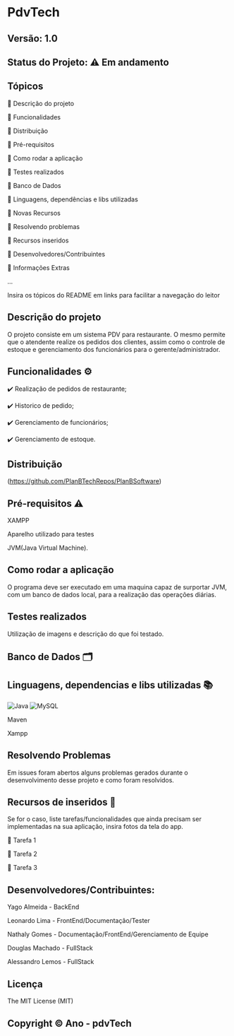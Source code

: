 # PdvTech
## Versão: 1.0 
## Status do Projeto: ⚠️ Em andamento

## Tópicos
🔹 Descrição do projeto 

🔹 Funcionalidades

🔹 Distribuição

🔹 Pré-requisitos

🔹 Como rodar a aplicação

🔹 Testes realizados

🔹 Banco de Dados

🔹 Linguagens, dependências e libs utilizadas

🔹 Novas Recursos

🔹 Resolvendo problemas

🔹 Recursos inseridos 

🔹 Desenvolvedores/Contribuintes

🔹 Informações Extras


...

Insira os tópicos do README em links para facilitar a navegação do leitor

## Descrição do projeto
O projeto consiste em um sistema PDV para restaurante.
O mesmo permite que o atendente realize os pedidos dos clientes, assim como o controle de estoque e gerenciamento dos funcionários para o gerente/administrador.

## Funcionalidades ⚙️
✔️ Realização de pedidos de restaurante;

✔️ Historico de pedido;

✔️ Gerenciamento de funcionários; 

✔️ Gerenciamento de estoque.

## Distribuição
(https://github.com/PlanBTechRepos/PlanBSoftware)

## Pré-requisitos ⚠️    
<p>XAMPP<p> 
<p>Aparelho utilizado para testes<p>
<p>JVM(Java Virtual Machine).<p>

## Como rodar a aplicação 
<p>O programa deve ser executado em uma maquina capaz de surportar JVM, com um banco de dados local, para a realização das operações diárias.<p>

## Testes realizados
<p>Utilização de imagens e descrição do que foi testado.<p>

## Banco de Dados 🗂️


## Linguagens, dependencias e libs utilizadas 📚

![Java](https://img.shields.io/badge/Java-ED8B00?style=for-the-badge&logo=java&logoColor=white)
![MySQL](	https://img.shields.io/badge/MySQL-00000F?style=for-the-badge&logo=mysql&logoColor=white)

<p>Maven<p>
<p>Xampp<p>

## Resolvendo Problemas 
Em issues foram abertos alguns problemas gerados durante o desenvolvimento desse projeto e como foram resolvidos.

## Recursos de inseridos 🧰
Se for o caso, liste tarefas/funcionalidades que ainda precisam ser implementadas na sua aplicação, insira fotos da tela do app.

📝 Tarefa 1

📝 Tarefa 2

📝 Tarefa 3

## Desenvolvedores/Contribuintes:
<p>Yago Almeida - BackEnd<p>
<p>Leonardo Lima - FrontEnd/Documentação/Tester<p>
<p>Nathaly Gomes - Documentação/FrontEnd/Gerenciamento de Equipe<p>
<p>Douglas Machado - FullStack<p>
<p>Alessandro Lemos - FullStack<p>


## Licença
The MIT License (MIT)

## Copyright ©️ Ano - pdvTech
